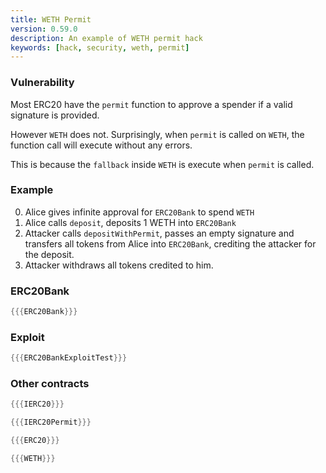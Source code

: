 ```yaml
---
title: WETH Permit
version: 0.59.0
description: An example of WETH permit hack
keywords: [hack, security, weth, permit]
---
```


### Vulnerability

Most ERC20 have the `permit` function to approve a spender if a valid signature is provided.

However `WETH` does not. Surprisingly, when `permit` is called on `WETH`, the function call will execute without any errors.

This is because the `fallback` inside `WETH` is execute when `permit` is called.

### Example

0. Alice gives infinite approval for `ERC20Bank` to spend `WETH`
1. Alice calls `deposit`, deposits 1 WETH into `ERC20Bank`
2. Attacker calls `depositWithPermit`, passes an empty signature and transfers all tokens from Alice into `ERC20Bank`, crediting the attacker for the deposit.
3. Attacker withdraws all tokens credited to him.

### ERC20Bank

```rust
{{{ERC20Bank}}}
```

### Exploit

```rust
{{{ERC20BankExploitTest}}}
```

### Other contracts

```rust
{{{IERC20}}}
```

```rust
{{{IERC20Permit}}}
```

```rust
{{{ERC20}}}
```

```rust
{{{WETH}}}
```
